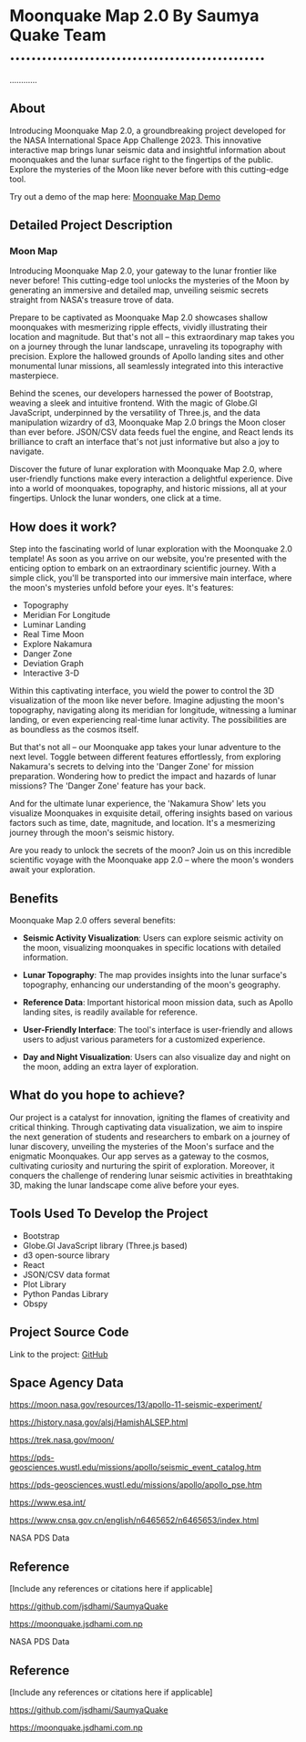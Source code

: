 # Moonquake Map 2.0 By Saumya Quake Team ................................................
............

## About

Introducing Moonquake Map 2.0, a groundbreaking project developed for the NASA International Space App Challenge 2023. This innovative interactive map brings lunar seismic data and insightful information about moonquakes and the lunar surface right to the fingertips of the public. Explore the mysteries of the Moon like never before with this cutting-edge tool.

Try out a demo of the map here: [Moonquake Map Demo](https://moonquake.jsdhami.com.np)

## Detailed Project Description

### Moon Map

Introducing Moonquake Map 2.0, your gateway to the lunar frontier like never before! This cutting-edge tool unlocks the mysteries of the Moon by generating an immersive and detailed map, unveiling seismic secrets straight from NASA's treasure trove of data.

Prepare to be captivated as Moonquake Map 2.0 showcases shallow moonquakes with mesmerizing ripple effects, vividly illustrating their location and magnitude. But that's not all – this extraordinary map takes you on a journey through the lunar landscape, unraveling its topography with precision. Explore the hallowed grounds of Apollo landing sites and other monumental lunar missions, all seamlessly integrated into this interactive masterpiece.

Behind the scenes, our developers harnessed the power of Bootstrap, weaving a sleek and intuitive frontend. With the magic of Globe.Gl JavaScript, underpinned by the versatility of Three.js, and the data manipulation wizardry of d3, Moonquake Map 2.0 brings the Moon closer than ever before. JSON/CSV data feeds fuel the engine, and React lends its brilliance to craft an interface that's not just informative but also a joy to navigate.

Discover the future of lunar exploration with Moonquake Map 2.0, where user-friendly functions make every interaction a delightful experience. Dive into a world of moonquakes, topography, and historic missions, all at your fingertips. Unlock the lunar wonders, one click at a time.

## How does it work?

Step into the fascinating world of lunar exploration with the Moonquake 2.0 template! As soon as you arrive on our website, you're presented with the enticing option to embark on an extraordinary scientific journey. With a simple click, you'll be transported into our immersive main interface, where the moon's mysteries unfold before your eyes. It's features:

- Topography
- Meridian For Longitude 
- Luminar Landing
- Real Time Moon 
- Explore Nakamura
- Danger Zone
- Deviation Graph
- Interactive 3-D

Within this captivating interface, you wield the power to control the 3D visualization of the moon like never before. Imagine adjusting the moon's topography, navigating along its meridian for longitude, witnessing a luminar landing, or even experiencing real-time lunar activity. The possibilities are as boundless as the cosmos itself.

But that's not all – our Moonquake app takes your lunar adventure to the next level. Toggle between different features effortlessly, from exploring Nakamura's secrets to delving into the 'Danger Zone' for mission preparation. Wondering how to predict the impact and hazards of lunar missions? The 'Danger Zone' feature has your back.

And for the ultimate lunar experience, the 'Nakamura Show' lets you visualize Moonquakes in exquisite detail, offering insights based on various factors such as time, date, magnitude, and location. It's a mesmerizing journey through the moon's seismic history.

Are you ready to unlock the secrets of the moon? Join us on this incredible scientific voyage with the Moonquake app 2.0 – where the moon's wonders await your exploration.

## Benefits

Moonquake Map 2.0 offers several benefits:

- **Seismic Activity Visualization**: Users can explore seismic activity on the moon, visualizing moonquakes in specific locations with detailed information.

- **Lunar Topography**: The map provides insights into the lunar surface's topography, enhancing our understanding of the moon's geography.

- **Reference Data**: Important historical moon mission data, such as Apollo landing sites, is readily available for reference.

- **User-Friendly Interface**: The tool's interface is user-friendly and allows users to adjust various parameters for a customized experience.

- **Day and Night Visualization**: Users can also visualize day and night on the moon, adding an extra layer of exploration.

## What do you hope to achieve?

Our project is a catalyst for innovation, igniting the flames of creativity and critical thinking. Through captivating data visualization, we aim to inspire the next generation of students and researchers to embark on a journey of lunar discovery, unveiling the mysteries of the Moon's surface and the enigmatic Moonquakes. Our app serves as a gateway to the cosmos, cultivating curiosity and nurturing the spirit of exploration. Moreover, it conquers the challenge of rendering lunar seismic activities in breathtaking 3D, making the lunar landscape come alive before your eyes.

## Tools Used To Develop the Project

- Bootstrap
- Globe.Gl JavaScript library (Three.js based)
- d3 open-source library
- React
- JSON/CSV data format
- Plot Library
- Python Pandas Library 
- Obspy

## Project Source Code

Link to the project: [GitHub](link-to-github)

## Space Agency Data
https://moon.nasa.gov/resources/13/apollo-11-seismic-experiment/

https://history.nasa.gov/alsj/HamishALSEP.html

https://trek.nasa.gov/moon/

https://pds-geosciences.wustl.edu/missions/apollo/seismic_event_catalog.htm

https://pds-geosciences.wustl.edu/missions/apollo/apollo_pse.htm

https://www.esa.int/

https://www.cnsa.gov.cn/english/n6465652/n6465653/index.html


NASA PDS Data

## Reference

[Include any references or citations here if applicable]






https://github.com/jsdhami/SaumyaQuake

https://moonquake.jsdhami.com.np



NASA PDS Data

## Reference

[Include any references or citations here if applicable]






https://github.com/jsdhami/SaumyaQuake

https://moonquake.jsdhami.com.np

